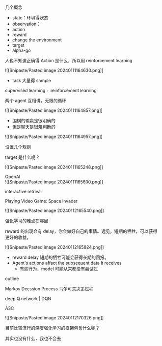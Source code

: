 几个概念

- state：环境得状态  
- observation：
- action
- reward
- change the environment
- target
- alpha-go

人也不知道正确得 Action 是什么，所以用 reinforcement learning

![[Snipaste/Pasted image 20240111164630.png]]

- task 大量得 sample

supervised learning + reinforcement learning

两个 agent 互相讲，无限的循环

![[Snipaste/Pasted image 20240111164857.png]]

- 围棋的输赢是很明确的
- 但是聊天是很难判断的

![[Snipaste/Pasted image 20240111164957.png]]

设置几个规则

target 是什么呢？

![[Snipaste/Pasted image 20240111165248.png]]

OpenAI  
![[Snipaste/Pasted image 20240111165600.png]]

interactive retrival

Playing Video Game: Space invader

![[Snipaste/Pasted image 20240112165540.png]]

强化学习的难点在哪里

reward 的出现会有 delay，你会做好自己的事情。远见，短期的牺牲，可以获得更好的收益。

![[Snipaste/Pasted image 20240112165824.png]]

- reward delay 短期的牺牲可能会获得长期的回报。
- Agent's actions affact the subsequent data it receives
	- 有些行为，model 可能从来都没有尝试过

outline

Markov Decssion Process 马尔可夫决策过程

deep Q network | DQN

A3C

![[Snipaste/Pasted image 20240112170326.png]]

目前比较流行的深度强化学习的框架包含什么呢？

其实也没有什么，我也不会去
